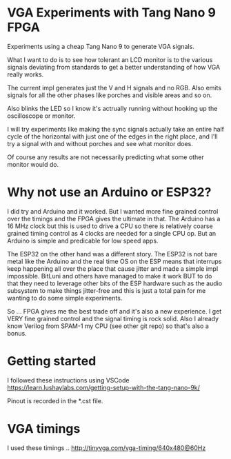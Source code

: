 # VGA Experiments with Tang Nano 9 FPGA

Experiments using a cheap Tang Nano 9 to generate VGA signals. 

What I want to do is to see how tolerant an LCD monitor is to the various signals deviating from standards to get a better understanding of how VGA really works.

The current impl generates just the V and H signals and no RGB.
Also emits signals for all the other phases like porches and visible areas and so on.

Also blinks the LED so I know it's actrually running without hooking up the oscilloscope or monitor.

I will try experiments like making the sync signals actually take an entire half cycle of the horizontal with just one of the edges in the right place, and I'll try a signal with and without porches and see what monitor does.

Of course any results are not necessarily predicting what some other monitor would do.

# Why not use an Arduino or ESP32?

I did try and Arduino and it worked. But I wanted more fine grained control over the timings and the FPGA gives the ultimate in that. The Arduino has a 16 MHz clock but this is used to drive a CPU so there is relatively coarse grained timing control as 4 clocks are needed for a single CPU op. But an Arduino is simple and predicable for low speed apps.

The ESP32 on the other hand was a different story. The ESP32 is not bare metal like the Arduino and the real time OS on the ESP means that interrups keep happening all over the place that cause jitter and made a simple impl impossible. BitLuni and others have managed to make it work BUT to do that they need to leverage other bits of the ESP hardware such as the audio subsystem to make things jitter-free and this is just a total pain for me wanting to do some simple experiments.

So ... FPGA gives me the best trade off and it's also a new experience. I get VERY fine grained control and the signal timing is rock solid.
Also I already know Verilog from SPAM-1 my CPU (see other git repo) so that's also a bonus.

# Getting started

I followed these instructions using VSCode https://learn.lushaylabs.com/getting-setup-with-the-tang-nano-9k/

Pinout is recorded in the *.cst file.

# VGA timings

I used these timings .. http://tinyvga.com/vga-timing/640x480@60Hz
